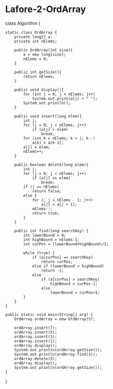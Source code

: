 # Lafore-2-OrdArray

class Algorithm {

    static class OrdArray {
        private long[] a;
        private int nElems;

        public OrdArray(int size){
            a = new long[size];
            nElems = 0;
        }

        public int getSize(){
            return nElems;
        }

        public void display(){
            for (int j = 0; j < nElems; j++)
                System.out.print(a[j] + " ");
            System.out.println();
        }

        public void insert(long elem){
            int j;
            for (j = 0; j < nElems; j++)
                if (a[j] > elem)
                    break;
            for (int k = nElems; k > j; k--)
                a[k] = a[k-1];
            a[j] = elem;
            nElems++;
        }

        public boolean delete(long elem){
            int j;
            for (j = 0; j < nElems; j++)
                if (a[j] == elem)
                    break;
            if (j == nElems)
                return false;
            else {
                for (; j < nElems - 1; j++)
                    a[j] = a[j + 1];
                nElems--;
                return true;
            }
        }

        public int find(long searchKey) {
            int lowerBound = 0;
            int highBound = nElems-1;
            int curPos = (lowerBound+highBound)/2;

            while (true) {
                if (a[curPos] == searchKey)
                    return curPos;
                else if (lowerBound > highBound)
                    return -1;
                else
                    if (a[curPos] > searchKey)
                        highBound = curPos-1;
                    else
                        lowerBound = curPos+1;
            }
        }
    }

    public static void main(String[] arg) {
        OrdArray ordArray = new OrdArray(5);

        ordArray.insert(7);
        ordArray.insert(5);
        ordArray.insert(3);
        ordArray.insert(1);
        ordArray.display();
        System.out.println(ordArray.getSize());
        System.out.println(ordArray.find(3));
        ordArray.delete(5);
        ordArray.display();
        System.out.println(ordArray.getSize());
    }
}
